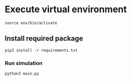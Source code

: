 # Execute virtual environment
`source env/bin/activate`

## Install required package
`pip3 install -r requirements.txt`

### Run simulation
`python3 main.py`